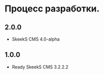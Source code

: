 Процесс разработки.
==============

2.0.0
-----------------
  * SkeekS CMS 4.0-alpha
  
1.0.0
-----------------
  * Ready SkeekS CMS 3.2.2.2
